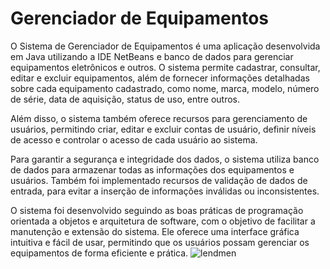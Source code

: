 # Gerenciador de Equipamentos
 
 O Sistema de Gerenciador de Equipamentos é uma aplicação desenvolvida em Java utilizando a IDE NetBeans e banco de dados para gerenciar equipamentos eletrônicos e outros. O sistema permite cadastrar, consultar, editar e excluir equipamentos, além de fornecer informações detalhadas sobre cada equipamento cadastrado, como nome, marca, modelo, número de série, data de aquisição, status de uso, entre outros.

Além disso, o sistema também oferece recursos para gerenciamento de usuários, permitindo criar, editar e excluir contas de usuário, definir níveis de acesso e controlar o acesso de cada usuário ao sistema.

Para garantir a segurança e integridade dos dados, o sistema utiliza banco de dados para armazenar todas as informações dos equipamentos e usuários. Também foi implementado recursos de validação de dados de entrada, para evitar a inserção de informações inválidas ou inconsistentes.

O sistema foi desenvolvido seguindo as boas práticas de programação orientada a objetos e arquitetura de software, com o objetivo de facilitar a manutenção e extensão do sistema. Ele oferece uma interface gráfica intuitiva e fácil de usar, permitindo que os usuários possam gerenciar os equipamentos de forma eficiente e prática.
![lendmen](https://user-images.githubusercontent.com/118446616/236344074-3f9ea999-a817-4d5e-aee4-d2c384163f93.png)
